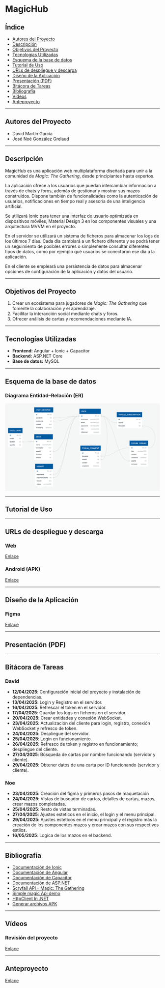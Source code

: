 # MagicHub

## Índice
- [Autores del Proyecto](#autores-del-proyecto)
- [Descripción](#descripción)
- [Objetivos del Proyecto](#objetivos-del-proyecto)
- [Tecnologías Utilizadas](#tecnologías-utilizadas)
- [Esquema de la base de datos](#esquema-de-la-base-de-datos)
- [Tutorial de Uso](#tutorial-de-uso)
- [URLs de despliegue y descarga](#urls-de-despliegue-y-descarga)
- [Diseño de la Aplicación](#diseño-de-la-aplicación)
- [Presentación (PDF)](#presentación-pdf)
- [Bitácora de Tareas](#bitácora-de-tareas)
- [Bibliografía](#bibliografía)
- [Vídeos](#vídeos)
- [Anteproyecto](#anteproyecto)

---

## Autores del Proyecto

- David Martín García  
- José Noé González Grelaud  

---

## Descripción

MagicHub es una aplicación web multiplataforma diseñada para unir a la comunidad de *Magic: The Gathering*, desde principiantes hasta expertos.

La aplicación ofrece a los usuarios que puedan intercambiar información a través de chats y foros, además de gestionar y mostrar sus mazos construidos. Dispone también de funcionalidades como la autenticación de usuarios, notificaciones en tiempo real y asesoría de una inteligencia artificial.

Se utilizará Ionic para tener una interfaz de usuario optimizada en dispositivos móviles, Material Design 3 en los componentes visuales y una arquitectura MVVM en el proyecto. 

En el servidor se utilizará un sistema de ficheros para almacenar los logs de los últimos 7 días. Cada día cambiará a un fichero diferente y se podrá tener un seguimiento de posibles errores o simplemente consultar diferentes tipos de datos, como por ejemplo qué usuarios se conectaron ese día a la aplicación.

En el cliente se empleará una persistencia de datos para almacenar opciones de configuración de la aplicación y datos del usuario.

---

## Objetivos del Proyecto

1. Crear un ecosistema para jugadores de *Magic: The Gathering* que fomente la colaboración y el aprendizaje.  
2. Facilitar la interacción social mediante chats y foros.  
3. Ofrecer análisis de cartas y recomendaciones mediante IA.  

---

## Tecnologías Utilizadas

- **Frontend:** Angular + Ionic + Capacitor  
- **Backend:** ASP.NET Core  
- **Base de datos:** MySQL

---

## Esquema de la base de datos

### Diagrama Entidad–Relación (ER)

![Diagrama ER](Images/BBDD.png)

---

## Tutorial de Uso

---

## URLs de despliegue y descarga

### Web
[Enlace](https://magic-hub-app.vercel.app/)

### Android (APK)
[Enlace](https://drive.google.com/drive/folders/1mJjBOEZnIKB-zrNw0YdbJ_z0uCPuiiyF?usp=sharing)

---

## Diseño de la Aplicación

### Figma
[Enlace](https://www.figma.com/design/9UIaWhamE4J6e4vrTp9jap/MAGICHUB-MOCKUP?node-id=0-1&t=RVZqIslaLqk6i7ja-1)

---

## Presentación (PDF)

---

## Bitácora de Tareas

### David
- **12/04/2025**: Configuración inicial del proyecto y instalación de dependencias.
- **13/04/2025**: Login y Registro en el servidor.
- **16/04/2025**: Refrescar el token en el servidor.
- **17/04/2025**: Guardar los logs en ficheros en el servidor.
- **20/04/2025**: Crear entidades y conexión WebSocket.
- **23/04/2025**: Actualización del cliente para login, registro, conexión WebSocket y refresco de token.
- **24/04/2025**: Despliegue del servidor.
- **25/04/2025**: Login en funcionamiento.
- **26/04/2025**: Refresco de token y registro en funcionamiento; despliegue del cliente.
- **27/04/2025**: Búsqueda de cartas por nombre funcionando (servidor y cliente).
- **29/04/2025**: Obtener datos de una carta por ID funcionando (servidor y cliente).


### Noe
- **23/04/2025**: Creación del figma y primeros pasos de maquetación
- **24/04/2025**: Vistas de buscador de cartas, detalles de cartas, mazos, crear mazos completadas.
- **25/04/2025**: Resto de vistas terminadas.
- **27/04/2025**: Ajustes esteticos en el inicio, el login y el menu principal.
- **29/04/2025**: Ajustes esteticos en el menu principal y el registro más la creación de los componentes mazos y crear mazos con sus respectivos estilos.
- **16/05/2025**: Logica de los mazos en el backend.
---

## Bibliografía

- [Documentación de Ionic](https://ionicframework.com/docs/components)
- [Documentación de Angular](https://angular.dev/overview)
- [Documentación de Capacitor](https://capacitorjs.com/docs)
- [Documentación de ASP.NET](https://learn.microsoft.com/es-es/aspnet/core/?view=aspnetcore-9.0)
- [Scryfall API – Magic: The Gathering](https://scryfall.com/docs/api)
- [Simple magic Api demo](https://www.youtube.com/watch?v=l50izjxnJtE)
- [HttpClient In .NET](https://www.youtube.com/watch?v=g-JGay_lnWI)
- [Generar archivos APK](https://code.tutsplus.com/es/how-to-generate-apk-and-signed-apk-files-in-android-studio--cms-37927t)

---

## Vídeos

### Revisión del proyecto

[Enlace](https://drive.google.com/file/d/1W9ygPesxZU1p28SSNWP7tGrXJTAct0H_/view?usp=sharing)

---

## Anteproyecto

[Enlace](https://big-mercury-2f2.notion.site/Anteproyecto-1c625e1380868064812cf17aef250f8b)
